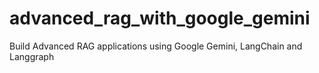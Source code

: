 # advanced_rag_with_google_gemini
Build Advanced RAG applications using Google Gemini, LangChain and Langgraph
